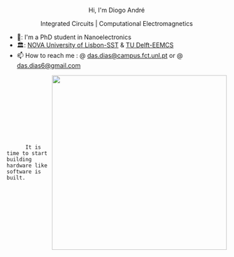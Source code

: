 <p align=center> Hi, I'm Diogo André </p>

<p align=center> Integrated Circuits | Computational Electromagnetics </p>

- 🔭: I'm a PhD student in Nanoelectronics
- 🏛️: [NOVA University of Lisbon-SST](https://www.fct.unl.pt/en) & [TU Delft-EEMCS](https://www.tudelft.nl/en/eemcs)
- 📫 How to reach me : @ das.dias@campus.fct.unl.pt or @ das.dias6@gmail.com

<!--START_SECTION:waka-->
<!--END_SECTION:waka-->

<div class=container style="display: flex">
  <div class="col" style="flex: 1; align-self: center; text-align: left; align-items: center;">
    <code>
      It is time to start building hardware like software is built.
    </code>
  </div>
  <div class="col" style="flex: 1; align-self: center; text-align: left; align-items: center;">
    <img src=./resources/3dlayout.png width=400 />
  </div>
</div>

<!---
das-dias/das-dias is a ✨ special ✨ repository because its `README.md` (this file) appears on your GitHub profile.
You can click the Preview link to take a look at your changes.
--->
